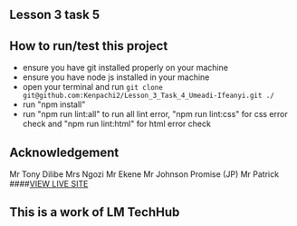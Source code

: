 ## Lesson 3 task 5
## How to run/test this project
* ensure you have git installed properly on your machine
* ensure you have node js installed in your machine
* open your terminal and run `git clone git@github.com:Kenpachi2/Lesson_3_Task_4_Umeadi-Ifeanyi.git ./`
* run "npm install"
* run "npm run lint:all" to run all lint error, "npm run lint:css" for css error check and "npm run lint:html" for html error check
## Acknowledgement
Mr Tony Dilibe
Mrs Ngozi
Mr Ekene
Mr Johnson Promise (JP)
Mr Patrick
####[VIEW LIVE SITE](https://kenpachi2.github.io/-Lesson_3_Task_4_Umeadi-Ifeanyi/)
## This is a work of LM TechHub